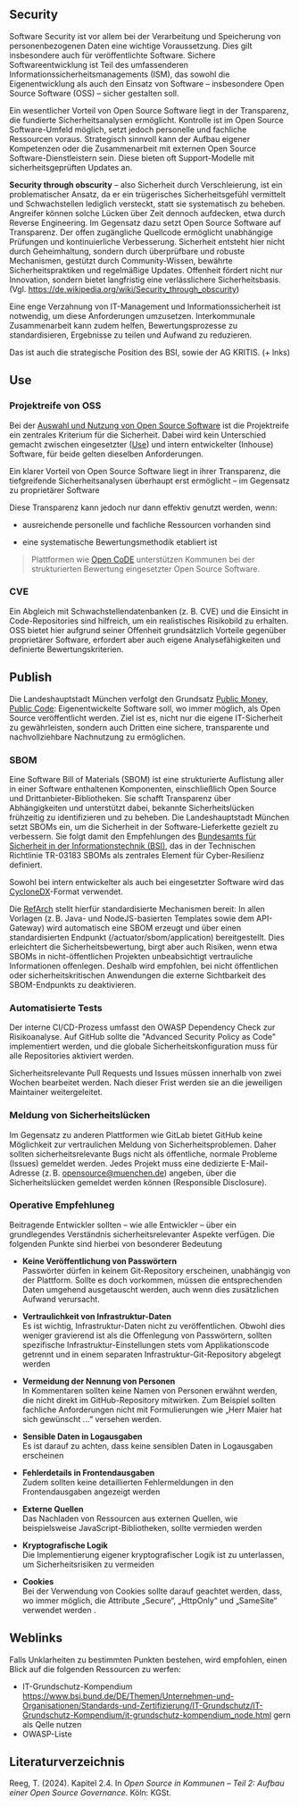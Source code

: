 ## Security

Software Security ist vor allem bei der Verarbeitung und Speicherung von personenbezogenen Daten eine wichtige Voraussetzung. Dies gilt insbesondere auch für veröffentlichte Software. Sichere Softwareentwicklung ist Teil des umfassenderen Informationssicherheitsmanagements (ISM), das sowohl die Eigenentwicklung als auch den Einsatz von Software – insbesondere Open Source Software (OSS) – sicher gestalten soll.

Ein wesentlicher Vorteil von Open Source Software liegt in der Transparenz, die fundierte Sicherheitsanalysen ermöglicht. Kontrolle ist im Open Source Software-Umfeld möglich, setzt jedoch personelle und fachliche Ressourcen voraus. Strategisch sinnvoll kann der Aufbau eigener Kompetenzen oder die Zusammenarbeit mit externen Open Source Software-Dienstleistern sein. Diese bieten oft Support-Modelle mit sicherheitsgeprüften Updates an.

**Security through obscurity** –  also Sicherheit durch Verschleierung, ist ein problematischer Ansatz, da er ein trügerisches Sicherheitsgefühl vermittelt und Schwachstellen lediglich versteckt, statt sie systematisch zu beheben. Angreifer können solche Lücken über Zeit dennoch aufdecken, etwa durch Reverse Engineering. Im Gegensatz dazu setzt Open Source Software auf Transparenz. Der offen zugängliche Quellcode ermöglicht unabhängige Prüfungen und kontinuierliche Verbesserung. Sicherheit entsteht hier nicht durch Geheimhaltung, sondern durch überprüfbare und robuste Mechanismen, gestützt durch Community-Wissen, bewährte Sicherheitspraktiken und regelmäßige Updates. Offenheit fördert nicht nur Innovation, sondern bietet langfristig eine verlässlichere Sicherheitsbasis. (Vgl. https://de.wikipedia.org/wiki/Security_through_obscurity)

Eine enge Verzahnung von IT-Management und Informationssicherheit ist notwendig, um diese Anforderungen umzusetzen. Interkommunale Zusammenarbeit kann zudem helfen, Bewertungsprozesse zu standardisieren, Ergebnisse zu teilen und Aufwand zu reduzieren.

 Das ist auch die strategische Position des BSI, sowie der AG KRITIS. (+ lnks)

## Use

### Projektreife von OSS

Bei der [Auswahl und Nutzung von Open Source Software](https://opensource.muenchen.de/de/usability-analysis.html) ist die Projektreife ein zentrales Kriterium für die Sicherheit. 
Dabei wird kein Unterschied gemacht zwischen eingesetzter ([Use](use.md)) und intern entwickelter (Inhouse) Software, für beide gelten dieselben Anforderungen.

Ein klarer Vorteil von Open Source Software liegt in ihrer Transparenz, die tiefgreifende Sicherheitsanalysen überhaupt erst ermöglicht – im Gegensatz zu proprietärer Software

Diese Transparenz kann jedoch nur dann effektiv genutzt werden, wenn:

  - ausreichende personelle und fachliche Ressourcen vorhanden sind

  - eine systematische Bewertungsmethodik etabliert ist

> Plattformen wie [Open CoDE](https://www.open-code.de/) unterstützen Kommunen bei der strukturierten Bewertung eingesetzter Open Source Software.

###  CVE 

Ein Abgleich mit Schwachstellendatenbanken (z. B. CVE) und die Einsicht in Code-Repositories sind hilfreich, um ein realistisches Risikobild zu erhalten. OSS bietet hier aufgrund seiner Offenheit grundsätzlich Vorteile gegenüber proprietärer Software, erfordert aber auch eigene Analysefähigkeiten und definierte Bewertungskriterien.

## Publish

Die Landeshauptstadt München verfolgt den Grundsatz [Public Money, Public Code](https://publiccode.eu/de/): Eigenentwickelte Software soll, wo immer möglich, als Open Source veröffentlicht werden. Ziel ist es, nicht nur die eigene IT-Sicherheit zu gewährleisten, sondern auch Dritten eine sichere, transparente und nachvollziehbare Nachnutzung zu ermöglichen.

### SBOM

Eine Software Bill of Materials (SBOM) ist eine strukturierte Auflistung aller in einer Software enthaltenen Komponenten, einschließlich Open Source und Drittanbieter-Bibliotheken. Sie schafft Transparenz über Abhängigkeiten und unterstützt dabei, bekannte Sicherheitslücken frühzeitig zu identifizieren und zu beheben.
Die Landeshauptstadt München setzt SBOMs ein, um die Sicherheit in der Software-Lieferkette gezielt zu verbessern. Sie folgt damit den Empfehlungen des [Bundesamts für Sicherheit in der Informationstechnik (BSI)](https://www.bsi.bund.de/DE/Service-Navi/Presse/Alle-Meldungen-News/Meldungen/TR-03183-2-SBOM-Anforderungen.html), das in der Technischen Richtlinie TR-03183 SBOMs als zentrales Element für Cyber-Resilienz definiert.

Sowohl bei intern entwickelter als auch bei eingesetzter Software wird das [CycloneDX](https://cyclonedx.org/)-Format verwendet.

Die [RefArch](https://refarch.oss.muenchen.de/cross-cutting-concepts/security.html ) stellt hierfür standardisierte Mechanismen bereit: In allen Vorlagen (z. B. Java- und NodeJS-basierten Templates sowie dem API-Gateway) wird automatisch eine SBOM erzeugt und über einen standardisierten Endpunkt (/actuator/sbom/application) bereitgestellt. Dies erleichtert die Sicherheitsbewertung, birgt aber auch Risiken, wenn etwa SBOMs in nicht-öffentlichen Projekten unbeabsichtigt vertrauliche Informationen offenlegen. Deshalb wird empfohlen, bei nicht öffentlichen oder sicherheitskritischen Anwendungen die externe Sichtbarkeit des SBOM-Endpunkts zu deaktivieren. 

### Automatisierte Tests

Der interne CI/CD-Prozess umfasst den OWASP Dependency Check zur Risikoanalyse. Auf GitHub sollte die "Advanced Security Policy as Code" implementiert werden, und die globale Sicherheitskonfiguration muss für alle Repositories aktiviert werden.

Sicherheitsrelevante Pull Requests und Issues müssen innerhalb von zwei Wochen bearbeitet werden. Nach dieser Frist werden sie an die jeweiligen Maintainer weitergeleitet.

### Meldung von Sicherheitslücken

Im Gegensatz zu anderen Plattformen wie GitLab bietet GitHub keine Möglichkeit zur vertraulichen Meldung von Sicherheitsproblemen. Daher sollten sicherheitsrelevante Bugs nicht als öffentliche, normale Probleme (Issues) gemeldet werden.  Jedes Projekt muss eine dedizierte E-Mail-Adresse (z. B. [opensource@muenchen.de](mailto:opensource@muenchen.de)) angeben, über die Sicherheitslücken gemeldet werden können (Responsible Disclosure).


### Operative Empfehluneg

Beitragende Entwickler sollten – wie alle Entwickler – über ein grundlegendes Verständnis sicherheitsrelevanter Aspekte verfügen. Die folgenden Punkte sind hierbei von besonderer Bedeutung 

- **Keine Veröffentlichung von Passwörtern**  
  Passwörter dürfen in keinem Git-Repository erscheinen, unabhängig von der Plattform. Sollte es doch vorkommen, müssen die entsprechenden Daten umgehend ausgetauscht werden, auch wenn dies zusätzlichen Aufwand verursacht.

- **Vertraulichkeit von Infrastruktur-Daten**  
  Es ist wichtig, Infrastruktur-Daten nicht zu veröffentlichen. Obwohl dies weniger gravierend ist als die Offenlegung von Passwörtern, sollten spezifische Infrastruktur-Einstellungen stets vom Applikationscode getrennt und in einem separaten Infrastruktur-Git-Repository abgelegt werden 

- **Vermeidung der Nennung von Personen**  
  In Kommentaren sollten keine Namen von Personen erwähnt werden, die nicht direkt im GitHub-Repository mitwirken. Zum Beispiel sollten fachliche Anforderungen nicht mit Formulierungen wie „Herr Maier hat sich gewünscht …“ versehen werden.

- **Sensible Daten in Logausgaben**  
  Es ist darauf zu achten, dass keine sensiblen Daten in Logausgaben erscheinen 

- **Fehlerdetails in Frontendausgaben**  
  Zudem sollten keine detaillierten Fehlermeldungen in den Frontendausgaben angezeigt werden

- **Externe Quellen**  
  Das Nachladen von Ressourcen aus externen Quellen, wie beispielsweise JavaScript-Bibliotheken, sollte vermieden werden 

- **Kryptografische Logik**  
  Die Implementierung eigener kryptografischer Logik ist zu unterlassen, um Sicherheitsrisiken zu vermeiden

- **Cookies**  
  Bei der Verwendung von Cookies sollte darauf geachtet werden, dass, wo immer möglich, die Attribute „Secure“, „HttpOnly“ und „SameSite“ verwendet werden .


## Weblinks

Falls Unklarheiten zu bestimmten Punkten bestehen, wird empfohlen, einen Blick auf die folgenden Ressourcen zu werfen:

- IT-Grundschutz-Kompendium  https://www.bsi.bund.de/DE/Themen/Unternehmen-und-Organisationen/Standards-und-Zertifizierung/IT-Grundschutz/IT-Grundschutz-Kompendium/it-grundschutz-kompendium_node.html  gern als Qelle nutzen
- OWASP-Liste

## Literaturverzeichnis

Reeg, T. (2024). Kapitel 2.4. In *Open Source in Kommunen – Teil 2: Aufbau einer Open Source Governance*. Köln: KGSt.